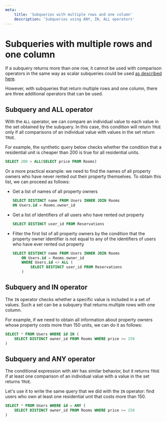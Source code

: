 ```yaml
---
meta:
    title: 'Subqueries with multiple rows and one column'
    description: 'Subqueries using ANY, IN, ALL operators'
---
```


# Subqueries with multiple rows and one column

If a subquery returns more than one row, it cannot be used with comparison operators in the same way as scalar subqueries could be used <a href="https://sql-academy.org/guide/subquery-with-one-column-one-row" target="_blank">as described here</a>.

However, with subqueries that return multiple rows and one column, there are three additional operators that can be used.

## Subquery and ALL operator

With the `ALL` operator, we can compare an individual value to each value in the set obtained by the subquery.
In this case, this condition will return `TRUE` only if all comparisons of an individual value with values in the set return `TRUE`.

For example, the synthetic query below checks whether the condition that a residential unit is cheaper than 200 is true for all residential units.

```sql
SELECT 200 > ALL(SELECT price FROM Rooms)
```

Or a more practical example: we need to find the names of all property owners who have never rented out their property themselves.
To obtain this list, we can proceed as follows:

- Get a list of names of all property owners
  ```sql
  SELECT DISTINCT name FROM Users INNER JOIN Rooms
  ON Users.id = Rooms.owner_id
  ```
- Get a list of identifiers of all users who have rented out property

  ```sql
  SELECT DISTINCT user_id FROM Reservations
  ```

- Filter the first list of all property owners by the condition that the property owner identifier is not equal to any of the identifiers of users who have ever rented out property

  ```sql
  SELECT DISTINCT name FROM Users INNER JOIN Rooms
      ON Users.id = Rooms.owner_id
      WHERE Users.id <> ALL (
          SELECT DISTINCT user_id FROM Reservations
      )
  ```

## Subquery and IN operator

The `IN` operator checks whether a specific value is included in a set of values. Such a set can be a subquery that returns multiple rows with one column.

For example, if we need to obtain all information about property owners whose property costs more than 150 units, we can do it as follows:

```sql
SELECT * FROM Users WHERE id IN (
    SELECT DISTINCT owner_id FROM Rooms WHERE price >= 150
)
```

## Subquery and ANY operator

The conditional expression with `ANY` has similar behavior, but it returns `TRUE` if at least one comparison of an individual value with a value in the set returns `TRUE`.

Let's use it to write the same query that we did with the `IN` operator: find users who own at least one residential unit that costs more than 150.

```sql
SELECT * FROM Users WHERE id = ANY (
    SELECT DISTINCT owner_id FROM Rooms WHERE price >= 150
)
```
